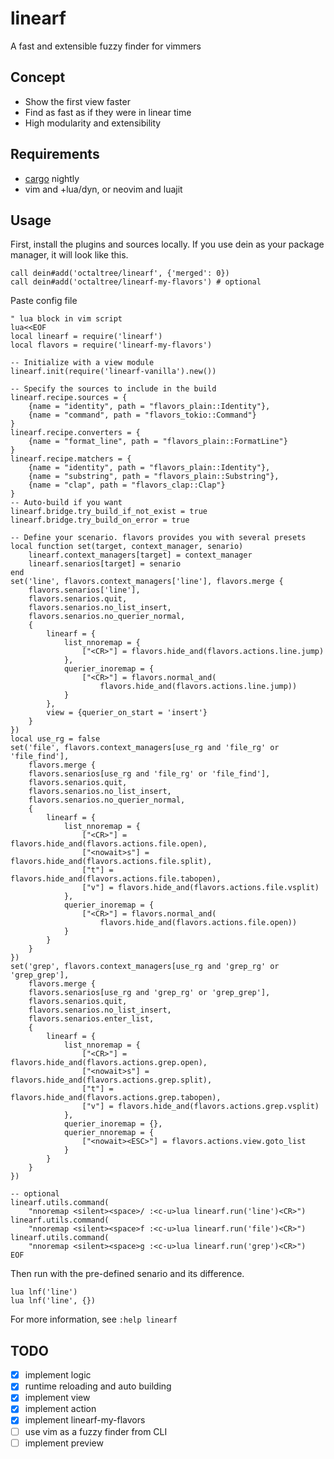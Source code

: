 # linearf
A fast and extensible fuzzy finder for vimmers

## Concept
* Show the first view faster
* Find as fast as if they were in linear time
* High modularity and extensibility

## Requirements
* [cargo](https://doc.rust-lang.org/book/ch01-01-installation.html) nightly
* vim and +lua/dyn, or neovim and luajit

## Usage
First, install the plugins and sources locally. If you use dein as your package
manager, it will look like this.
```vim
call dein#add('octaltree/linearf', {'merged': 0})
call dein#add('octaltree/linearf-my-flavors') # optional
```

Paste config file
```vim
" lua block in vim script
lua<<EOF
local linearf = require('linearf')
local flavors = require('linearf-my-flavors')

-- Initialize with a view module
linearf.init(require('linearf-vanilla').new())

-- Specify the sources to include in the build
linearf.recipe.sources = {
    {name = "identity", path = "flavors_plain::Identity"},
    {name = "command", path = "flavors_tokio::Command"}
}
linearf.recipe.converters = {
    {name = "format_line", path = "flavors_plain::FormatLine"}
}
linearf.recipe.matchers = {
    {name = "identity", path = "flavors_plain::Identity"},
    {name = "substring", path = "flavors_plain::Substring"},
    {name = "clap", path = "flavors_clap::Clap"}
}
-- Auto-build if you want
linearf.bridge.try_build_if_not_exist = true
linearf.bridge.try_build_on_error = true

-- Define your scenario. flavors provides you with several presets
local function set(target, context_manager, senario)
    linearf.context_managers[target] = context_manager
    linearf.senarios[target] = senario
end
set('line', flavors.context_managers['line'], flavors.merge {
    flavors.senarios['line'],
    flavors.senarios.quit,
    flavors.senarios.no_list_insert,
    flavors.senarios.no_querier_normal,
    {
        linearf = {
            list_nnoremap = {
                ["<CR>"] = flavors.hide_and(flavors.actions.line.jump)
            },
            querier_inoremap = {
                ["<CR>"] = flavors.normal_and(
                    flavors.hide_and(flavors.actions.line.jump))
            }
        },
        view = {querier_on_start = 'insert'}
    }
})
local use_rg = false
set('file', flavors.context_managers[use_rg and 'file_rg' or 'file_find'],
    flavors.merge {
    flavors.senarios[use_rg and 'file_rg' or 'file_find'],
    flavors.senarios.quit,
    flavors.senarios.no_list_insert,
    flavors.senarios.no_querier_normal,
    {
        linearf = {
            list_nnoremap = {
                ["<CR>"] = flavors.hide_and(flavors.actions.file.open),
                ["<nowait>s"] = flavors.hide_and(flavors.actions.file.split),
                ["t"] = flavors.hide_and(flavors.actions.file.tabopen),
                ["v"] = flavors.hide_and(flavors.actions.file.vsplit)
            },
            querier_inoremap = {
                ["<CR>"] = flavors.normal_and(
                    flavors.hide_and(flavors.actions.file.open))
            }
        }
    }
})
set('grep', flavors.context_managers[use_rg and 'grep_rg' or 'grep_grep'],
    flavors.merge {
    flavors.senarios[use_rg and 'grep_rg' or 'grep_grep'],
    flavors.senarios.quit,
    flavors.senarios.no_list_insert,
    flavors.senarios.enter_list,
    {
        linearf = {
            list_nnoremap = {
                ["<CR>"] = flavors.hide_and(flavors.actions.grep.open),
                ["<nowait>s"] = flavors.hide_and(flavors.actions.grep.split),
                ["t"] = flavors.hide_and(flavors.actions.grep.tabopen),
                ["v"] = flavors.hide_and(flavors.actions.grep.vsplit)
            },
            querier_inoremap = {},
            querier_nnoremap = {
                ["<nowait><ESC>"] = flavors.actions.view.goto_list
            }
        }
    }
})

-- optional
linearf.utils.command(
    "nnoremap <silent><space>/ :<c-u>lua linearf.run('line')<CR>")
linearf.utils.command(
    "nnoremap <silent><space>f :<c-u>lua linearf.run('file')<CR>")
linearf.utils.command(
    "nnoremap <silent><space>g :<c-u>lua linearf.run('grep')<CR>")
EOF
```

Then run with the pre-defined senario and its difference.
```vim
lua lnf('line')
lua lnf('line', {})
```
For more information, see `:help linearf`

## TODO
- [x] implement logic
- [x] runtime reloading and auto building
- [x] implement view
- [x] implement action
- [x] implement linearf-my-flavors
- [ ] use vim as a fuzzy finder from CLI
- [ ] implement preview
